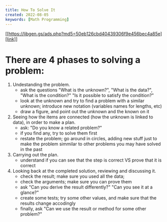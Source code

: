```yaml
---
title: How To Solve It
created: 2022-08-05
keywords: [Math Programming]
---
```


[[https://libgen.gs/ads.php?md5=50eb126cbd40439306f9e456bec4a85e][link]]

# There are 4 phases to solving a problem:

1. Undestanding the problem.
   - ask the questions "What is the unknown?", "What is the data?", "What is the condition?" "Is it possible to satisfy the condition?"
   - look at the unknown and try to find a problem with a similar unknown; introduce new notation (variables names for lengths, etc)
   - draw a figure, and point out the unknown and the known on it
2. Seeing how the items are connected (how the unknown is linked to data), in order to make a plan.
   - ask: "Do you know a related problem?"
   - if you find any, try to solve them first
   - restate the problem; go around in circles, adding new stuff just to make the problem simmilar to other problems you may have solved in the past
3. Carrying out the plan.
   - understand if you can see that the step is correct VS prove that it is correct
4. Looking back at the completed solution, reviewing and discussing it.
   - check the result; make sure you used all the data;
   - check the arguments; make sure you can prove them
   - ask "Can you derive the result differently?" "Can you see it at a glance?"
   - create some tests; try some other values, and make sure that the results change accodingly
   - finally, ask "Can we use the result or method for some other problem?"
